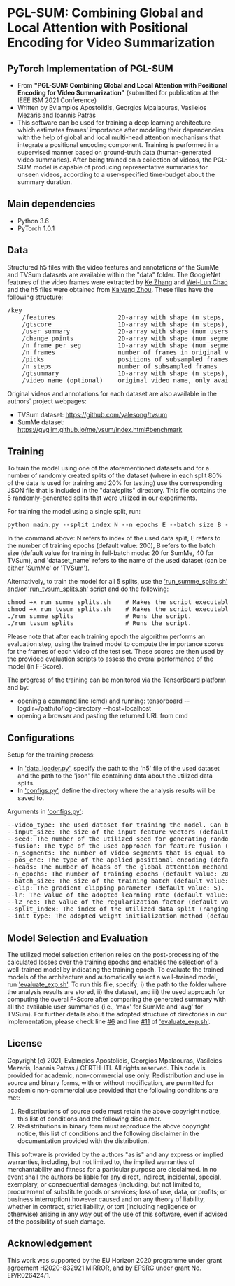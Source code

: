 # PGL-SUM: Combining Global and Local Attention with Positional Encoding for Video Summarization

## PyTorch Implementation of PGL-SUM
- From **"PGL-SUM: Combining Global and Local Attention with Positional Encoding for Video Summarization"** (submitted for publication at the IEEE ISM 2021 Conference)
- Written by Evlampios Apostolidis, Georgios Mpalaouras, Vasileios Mezaris and Ioannis Patras
- This software can be used for training a deep learning architecture which estimates frames' importance after modeling their dependencies with the help of global and local multi-head attention mechanisms that integrate a positional encoding component. Training is performed in a supervised manner based on ground-truth data (human-generated video summaries). After being trained on a collection of videos, the PGL-SUM model is capable of producing representative summaries for unseen videos, according to a user-specified time-budget about the summary duration.

## Main dependencies
- Python  3.6
- PyTorch 1.0.1

## Data
Structured h5 files with the video features and annotations of the SumMe and TVSum datasets are available within the "data" folder. The GoogleNet features of the video frames were extracted by [Ke Zhang](https://github.com/kezhang-cs) and [Wei-Lun Chao](https://github.com/pujols) and the h5 files were obtained from [Kaiyang Zhou](https://github.com/KaiyangZhou/pytorch-vsumm-reinforce). These files have the following structure:
<pre>
/key
    /features                 2D-array with shape (n_steps, feature-dimension)
    /gtscore                  1D-array with shape (n_steps), stores ground truth improtance score (used for training, e.g. regression loss)
    /user_summary             2D-array with shape (num_users, n_frames), each row is a binary vector (used for test)
    /change_points            2D-array with shape (num_segments, 2), each row stores indices of a segment
    /n_frame_per_seg          1D-array with shape (num_segments), indicates number of frames in each segment
    /n_frames                 number of frames in original video
    /picks                    positions of subsampled frames in original video
    /n_steps                  number of subsampled frames
    /gtsummary                1D-array with shape (n_steps), ground truth summary provided by user (used for training, e.g. maximum likelihood)
    /video_name (optional)    original video name, only available for SumMe dataset
</pre>
Original videos and annotations for each dataset are also available in the authors' project webpages:
- TVSum dataset: https://github.com/yalesong/tvsum
- SumMe dataset: https://gyglim.github.io/me/vsum/index.html#benchmark

## Training
To train the model using one of the aforementioned datasets and for a number of randomly created splits of the dataset (where in each split 80% of the data is used for training and 20% for testing) use the corresponding JSON file that is included in the "data/splits" directory. This file contains the 5 randomly-generated splits that were utilized in our experiments.

For training the model using a single split, run:
<pre>
python main.py --split_index N --n_epochs E --batch_size B --video_type 'dataset_name'
</pre>
In the command above: N refers to index of the used data split, E refers to the number of training epochs (default value: 200), B refers to the batch size (default value for training in full-batch mode: 20 for SumMe, 40 for TVSum), and 'dataset_name' refers to the name of the used dataset (can be either 'SumMe' or 'TVSum').

Alternatively, to train the model for all 5 splits, use the ['run_summe_splits.sh'](https://github.com/e-apostolidis/PGL-SUM/blob/main/model/run_summe_splits.sh) and/or ['run_tvsum_splits.sh'](https://github.com/e-apostolidis/PGL-SUM/blob/main/model/run_tvsum_splits.sh) script and do the following:
<pre>
chmod +x run_summe_splits.sh    # Makes the script executable.
chmod +x run_tvsum_splits.sh    # Makes the script executable.
./run_summe_splits              # Runs the script. 
./run_tvsum_splits              # Runs the script.  
</pre>
Please note that after each training epoch the algorithm performs an evaluation step, using the trained model to compute the importance scores for the frames of each video of the test set. These scores are then used by the provided evaluation scripts to assess the overal performance of the model (in F-Score).

The progress of the training can be monitored via the TensorBoard platform and by:
- opening a command line (cmd) and running: tensorboard --logdir=/path/to/log-directory --host=localhost
- opening a browser and pasting the returned URL from cmd

## Configurations
Setup for the training process:

- In ['data_loader.py'](https://github.com/e-apostolidis/PGL-SUM/blob/main/model/data_loader.py), specify the path to the 'h5' file of the used dataset and the path to the 'json' file containing data about the utilized data splits.
- In ['configs.py'](https://github.com/e-apostolidis/PGL-SUM/blob/main/model/configs.py), define the directory where the analysis results will be saved to.
    
Arguments in ['configs.py'](https://github.com/e-apostolidis/PGL-SUM/blob/main/model/configs.py): 
<pre>
--video_type: The used dataset for training the model. Can be either 'SumMe' or 'TVSum'.
--input_size: The size of the input feature vectors (default value: 1024 for GoogLeNet features).
--seed: The number of the utilized seed for generating random weights during the network's initialization (default value: 12345).
--fusion: The type of the used approach for feature fusion (default option: "add"; other options: "mult", "avg" and "max").
--n_segments: The number of video segments that is equal to the number of local attention mechanisms (default value: 4).
--pos_enc: The type of the applied positional encoding (default option: "absolute"; other options: "relative" and "none").
--heads: The number of heads of the global attention mechanism (default value: 4).
--n_epochs: The number of training epochs (default value: 200).
--batch_size: The size of the training batch (default value: 20 for SumMe and 40 for TVSum).
--clip: The gradient clipping parameter (default value: 5).
--lr: The value of the adopted learning rate (default value: 5e-5).
--l2_req: The value of the regularization factor (default value: 1e-5)
--split_index: The index of the utilized data split (ranging between 0 and 4 in our experiments).
--init_type: The adopted weight initialization method (default option: 'xavier'; other options: 'normal', 'kaiming' and 'orthogonal')
</pre>

## Model Selection and Evaluation 
The utilized model selection criterion relies on the post-processing of the calculated losses over the training epochs and enables the selection of a well-trained model by indicating the training epoch. To evaluate the trained models of the architecture and automatically select a well-trained model, run ['evaluate_exp.sh'](https://github.com/e-apostolidis/PGL-SUM/blob/main/evaluation/evaluate_exp.sh). To run this file, specify: i) the path to the folder where the analysis results are stored, ii) the dataset, and iii) the used approach for computing the overal F-Score after comparing the generated summary with all the available user summaries (i.e., 'max' for SumMe and 'avg' for TVSum). For further details about the adopted structure of directories in our implementation, please check line [#6](https://github.com/e-apostolidis/PGL-SUM/blob/main/evaluation/evaluate_exp.sh#L6) and line [#11](https://github.com/e-apostolidis/PGL-SUM/blob/main/evaluation/evaluate_exp.sh#L11) of ['evaluate_exp.sh'](https://github.com/e-apostolidis/PGL-SUM/blob/main/evaluation/evaluate_exp.sh).

## License
Copyright (c) 2021, Evlampios Apostolidis, Georgios Mpalaouras, Vasileios Mezaris, Ioannis Patras / CERTH-ITI. All rights reserved. This code is provided for academic, non-commercial use only. Redistribution and use in source and binary forms, with or without modification, are permitted for academic non-commercial use provided that the following conditions are met:

1. Redistributions of source code must retain the above copyright notice, this list of conditions and the following disclaimer.
2. Redistributions in binary form must reproduce the above copyright notice, this list of conditions and the following disclaimer in the documentation provided with the distribution.

This software is provided by the authors "as is" and any express or implied warranties, including, but not limited to, the implied warranties of merchantability and fitness for a particular purpose are disclaimed. In no event shall the authors be liable for any direct, indirect, incidental, special, exemplary, or consequential damages (including, but not limited to, procurement of substitute goods or services; loss of use, data, or profits; or business interruption) however caused and on any theory of liability, whether in contract, strict liability, or tort (including negligence or otherwise) arising in any way out of the use of this software, even if advised of the possibility of such damage.

## Acknowledgement
This work was supported by the EU Horizon 2020 programme under grant agreement H2020-832921 MIRROR, and by EPSRC under grant No. EP/R026424/1.